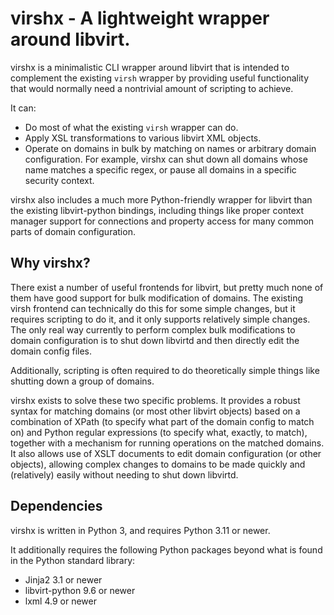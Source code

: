 # virshx - A lightweight wrapper around libvirt.

virshx is a minimalistic CLI wrapper around libvirt that is intended to
complement the existing `virsh` wrapper by providing useful functionality
that would normally need a nontrivial amount of scripting to achieve.

It can:

- Do most of what the existing `virsh` wrapper can do.
- Apply XSL transformations to various libvirt XML objects.
- Operate on domains in bulk by matching on names or arbitrary domain
  configuration. For example, virshx can shut down all domains whose
  name matches a specific regex, or pause all domains in a specific
  security context.

virshx also includes a much more Python-friendly wrapper for libvirt
than the existing libvirt-python bindings, including things like proper
context manager support for connections and property access for many
common parts of domain configuration.

## Why virshx?

There exist a number of useful frontends for libvirt, but pretty much
none of them have good support for bulk modification of domains. The
existing virsh frontend can technically do this for some simple changes,
but it requires scripting to do it, and it only supports relatively
simple changes. The only real way currently to perform complex bulk
modifications to domain configuration is to shut down libvirtd and then
directly edit the domain config files.

Additionally, scripting is often required to do theoretically simple
things like shutting down a group of domains.

virshx exists to solve these two specific problems. It provides a robust
syntax for matching domains (or most other libvirt objects) based on a
combination of XPath (to specify what part of the domain config to match
on) and Python regular expressions (to specify what, exactly, to match),
together with a mechanism for running operations on the matched
domains. It also allows use of XSLT documents to edit domain configuration
(or other objects), allowing complex changes to domains to be made
quickly and (relatively) easily without needing to shut down libvirtd.

## Dependencies

virshx is written in Python 3, and requires Python 3.11 or newer.

It additionally requires the following Python packages beyond what is
found in the Python standard library:

- Jinja2 3.1 or newer
- libvirt-python 9.6 or newer
- lxml 4.9 or newer
